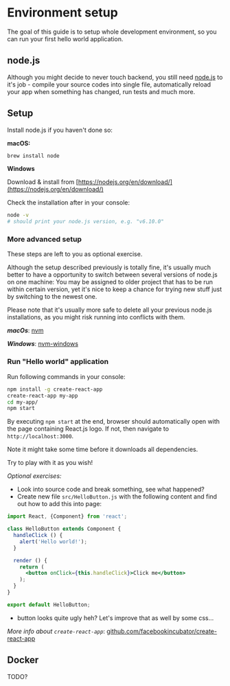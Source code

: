 # Environment setup

The goal of this guide is to setup whole development environment,
so you can run your first hello world application.

## node.js

Although you might decide to never touch backend, you still need
[node.js](https://nodejs.org/en/) to it's job - compile your source codes into single file,
automatically reload your app when something has changed, run tests and much more.

## Setup

Install node.js if you haven't done so:

**macOS:**

```bash
brew install node
```

**Windows**

Download & install from [https://nodejs.org/en/download/](https://nodejs.org/en/download/)

Check the installation after in your console:
```bash
node -v
# should print your node.js version, e.g. "v6.10.0"
```

### More advanced setup

These steps are left to you as optional exercise.

Although the setup described previously is totally fine,
it's usually much better to have a opportunity to switch
between several versions of node.js on one machine:
You may be assigned to older
project that has to be run within certain version, yet it's nice to keep
a chance for trying new stuff just by switching to the newest one.

Please note that it's usually more safe to delete
all your previous node.js installations, as you might risk running
into conflicts with them.

***macOs***: [nvm](https://github.com/creationix/nvm)

***Windows***: [nvm-windows](https://github.com/coreybutler/nvm-windows)

### Run "Hello world" application

Run following commands in your console:

```bash
npm install -g create-react-app
create-react-app my-app
cd my-app/
npm start
```

By executing ```npm start``` at the end, browser should automatically open
with the page containing React.js logo. If not, then navigate to `http://localhost:3000`.

Note it might take some time before it downloads all dependencies.

Try to play with it as you wish!

*Optional exercises:*

- Look into source code and break something, see what happened?
- Create new file `src/HelloButton.js` with the following content
and find out how to add this into page:
```jsx
import React, {Component} from 'react';

class HelloButton extends Component {
  handleClick () {
    alert('Hello world!');
  }

  render () {
    return (
      <button onClick={this.handleClick}>Click me</button>
    );
  }
}

export default HelloButton;
```
- button looks quite ugly heh? Let's improve that as well by some css...

*More info about `create-react-app`*: [github.com/facebookincubator/create-react-app](https://github.com/facebookincubator/create-react-app)

## Docker

TODO?
